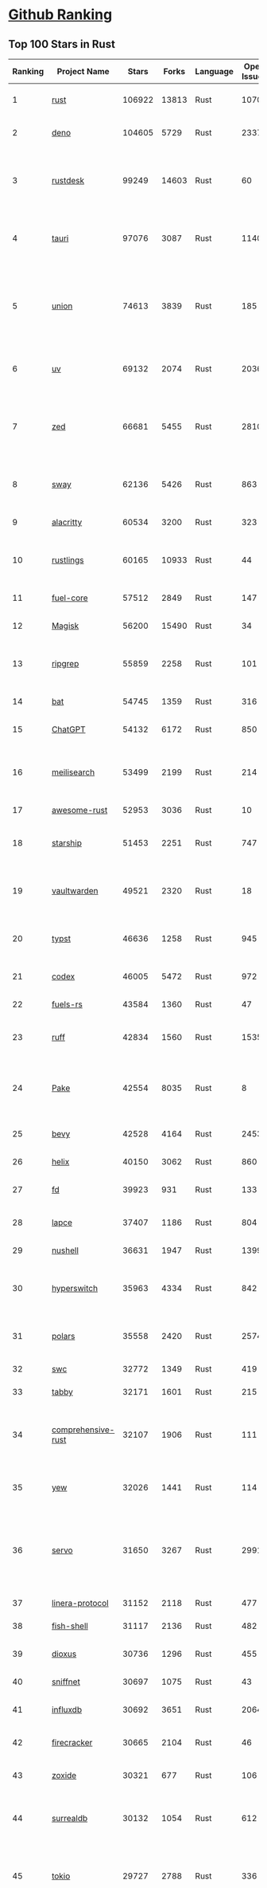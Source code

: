 [Github Ranking](../README.md)
==========

## Top 100 Stars in Rust

| Ranking | Project Name | Stars | Forks | Language | Open Issues | Description | Last Commit |
| ------- | ------------ | ----- | ----- | -------- | ----------- | ----------- | ----------- |
| 1 | [rust](https://github.com/rust-lang/rust) | 106922 | 13813 | Rust | 10707 | Empowering everyone to build reliable and efficient software. | 2025-10-05T19:02:23Z |
| 2 | [deno](https://github.com/denoland/deno) | 104605 | 5729 | Rust | 2337 | A modern runtime for JavaScript and TypeScript. | 2025-10-04T12:34:48Z |
| 3 | [rustdesk](https://github.com/rustdesk/rustdesk) | 99249 | 14603 | Rust | 60 | An open-source remote desktop application designed for self-hosting, as an alternative to TeamViewer. | 2025-10-05T15:43:30Z |
| 4 | [tauri](https://github.com/tauri-apps/tauri) | 97076 | 3087 | Rust | 1140 | Build smaller, faster, and more secure desktop and mobile applications with a web frontend. | 2025-10-02T18:05:21Z |
| 5 | [union](https://github.com/unionlabs/union) | 74613 | 3839 | Rust | 185 | The trust-minimized, zero-knowledge bridging protocol, designed for censorship resistance, extremely high security, and usage in decentralized finance. | 2025-10-05T17:00:39Z |
| 6 | [uv](https://github.com/astral-sh/uv) | 69132 | 2074 | Rust | 2036 | An extremely fast Python package and project manager, written in Rust. | 2025-10-04T18:24:54Z |
| 7 | [zed](https://github.com/zed-industries/zed) | 66681 | 5455 | Rust | 2810 | Code at the speed of thought – Zed is a high-performance, multiplayer code editor from the creators of Atom and Tree-sitter. | 2025-10-05T18:54:45Z |
| 8 | [sway](https://github.com/FuelLabs/sway) | 62136 | 5426 | Rust | 863 | 🌴 Empowering everyone to build reliable and efficient smart contracts. | 2025-10-05T16:27:41Z |
| 9 | [alacritty](https://github.com/alacritty/alacritty) | 60534 | 3200 | Rust | 323 | A cross-platform, OpenGL terminal emulator. | 2025-10-04T18:43:53Z |
| 10 | [rustlings](https://github.com/rust-lang/rustlings) | 60165 | 10933 | Rust | 44 | :crab: Small exercises to get you used to reading and writing Rust code! | 2025-09-25T14:55:36Z |
| 11 | [fuel-core](https://github.com/FuelLabs/fuel-core) | 57512 | 2849 | Rust | 147 | Rust full node implementation of the Fuel v2 protocol. | 2025-10-03T19:58:54Z |
| 12 | [Magisk](https://github.com/topjohnwu/Magisk) | 56200 | 15490 | Rust | 34 | The Magic Mask for Android | 2025-10-03T07:16:19Z |
| 13 | [ripgrep](https://github.com/BurntSushi/ripgrep) | 55859 | 2258 | Rust | 101 | ripgrep recursively searches directories for a regex pattern while respecting your gitignore | 2025-10-05T14:53:09Z |
| 14 | [bat](https://github.com/sharkdp/bat) | 54745 | 1359 | Rust | 316 | A cat(1) clone with wings. | 2025-10-03T21:21:34Z |
| 15 | [ChatGPT](https://github.com/lencx/ChatGPT) | 54132 | 6172 | Rust | 850 | 🔮 ChatGPT Desktop Application (Mac, Windows and Linux) | 2024-08-29T17:58:11Z |
| 16 | [meilisearch](https://github.com/meilisearch/meilisearch) | 53499 | 2199 | Rust | 214 | A lightning-fast search engine API bringing AI-powered hybrid search to your sites and applications. | 2025-10-05T09:31:22Z |
| 17 | [awesome-rust](https://github.com/rust-unofficial/awesome-rust) | 52953 | 3036 | Rust | 10 | A curated list of Rust code and resources. | 2025-10-03T23:03:12Z |
| 18 | [starship](https://github.com/starship/starship) | 51453 | 2251 | Rust | 747 | ☄🌌️  The minimal, blazing-fast, and infinitely customizable prompt for any shell! | 2025-10-03T21:55:22Z |
| 19 | [vaultwarden](https://github.com/dani-garcia/vaultwarden) | 49521 | 2320 | Rust | 18 | Unofficial Bitwarden compatible server written in Rust, formerly known as bitwarden_rs | 2025-09-17T17:45:03Z |
| 20 | [typst](https://github.com/typst/typst) | 46636 | 1258 | Rust | 945 | A new markup-based typesetting system that is powerful and easy to learn. | 2025-10-05T14:28:56Z |
| 21 | [codex](https://github.com/openai/codex) | 46005 | 5472 | Rust | 972 | Lightweight coding agent that runs in your terminal | 2025-10-05T18:54:59Z |
| 22 | [fuels-rs](https://github.com/FuelLabs/fuels-rs) | 43584 | 1360 | Rust | 47 | Fuel Network Rust SDK | 2025-09-23T11:47:48Z |
| 23 | [ruff](https://github.com/astral-sh/ruff) | 42834 | 1560 | Rust | 1535 | An extremely fast Python linter and code formatter, written in Rust. | 2025-10-04T11:40:37Z |
| 24 | [Pake](https://github.com/tw93/Pake) | 42554 | 8035 | Rust | 8 | 🤱🏻 Turn any webpage into a desktop app with one command. 一键打包网页生成轻量桌面应用 | 2025-09-27T14:25:26Z |
| 25 | [bevy](https://github.com/bevyengine/bevy) | 42528 | 4164 | Rust | 2453 | A refreshingly simple data-driven game engine built in Rust | 2025-10-05T18:17:15Z |
| 26 | [helix](https://github.com/helix-editor/helix) | 40150 | 3062 | Rust | 860 | A post-modern modal text editor. | 2025-10-04T19:22:43Z |
| 27 | [fd](https://github.com/sharkdp/fd) | 39923 | 931 | Rust | 133 | A simple, fast and user-friendly alternative to 'find' | 2025-10-03T07:21:43Z |
| 28 | [lapce](https://github.com/lapce/lapce) | 37407 | 1186 | Rust | 804 | Lightning-fast and Powerful Code Editor written in Rust | 2025-10-04T18:11:22Z |
| 29 | [nushell](https://github.com/nushell/nushell) | 36631 | 1947 | Rust | 1399 | A new type of shell | 2025-10-03T18:27:56Z |
| 30 | [hyperswitch](https://github.com/juspay/hyperswitch) | 35963 | 4334 | Rust | 842 | An open source payments switch written in Rust to make payments fast, reliable and affordable | 2025-10-05T19:00:20Z |
| 31 | [polars](https://github.com/pola-rs/polars) | 35558 | 2420 | Rust | 2574 | Extremely fast Query Engine for DataFrames, written in Rust | 2025-10-04T11:11:25Z |
| 32 | [swc](https://github.com/swc-project/swc) | 32772 | 1349 | Rust | 419 | Rust-based platform for the Web | 2025-10-04T11:23:39Z |
| 33 | [tabby](https://github.com/TabbyML/tabby) | 32171 | 1601 | Rust | 215 | Self-hosted AI coding assistant | 2025-09-26T20:03:32Z |
| 34 | [comprehensive-rust](https://github.com/google/comprehensive-rust) | 32107 | 1906 | Rust | 111 | This is the Rust course used by the Android team at Google. It provides you the material to quickly teach Rust. | 2025-10-01T20:33:49Z |
| 35 | [yew](https://github.com/yewstack/yew) | 32026 | 1441 | Rust | 114 | Rust / Wasm framework for creating reliable and efficient web applications | 2025-10-03T03:06:20Z |
| 36 | [servo](https://github.com/servo/servo) | 31650 | 3267 | Rust | 2991 | Servo aims to empower developers with a lightweight, high-performance alternative for embedding web technologies in applications. | 2025-10-05T15:43:33Z |
| 37 | [linera-protocol](https://github.com/linera-io/linera-protocol) | 31152 | 2118 | Rust | 477 | Main repository for the Linera protocol | 2025-10-05T18:57:46Z |
| 38 | [fish-shell](https://github.com/fish-shell/fish-shell) | 31117 | 2136 | Rust | 482 | The user-friendly command line shell. | 2025-10-05T15:27:48Z |
| 39 | [dioxus](https://github.com/DioxusLabs/dioxus) | 30736 | 1296 | Rust | 455 | Fullstack app framework for web, desktop, and mobile. | 2025-10-05T01:08:01Z |
| 40 | [sniffnet](https://github.com/GyulyVGC/sniffnet) | 30697 | 1075 | Rust | 43 | Comfortably monitor your Internet traffic 🕵️‍♂️ | 2025-10-02T18:58:38Z |
| 41 | [influxdb](https://github.com/influxdata/influxdb) | 30692 | 3651 | Rust | 2064 | Scalable datastore for metrics, events, and real-time analytics | 2025-10-03T21:47:38Z |
| 42 | [firecracker](https://github.com/firecracker-microvm/firecracker) | 30665 | 2104 | Rust | 46 | Secure and fast microVMs for serverless computing. | 2025-10-03T17:16:11Z |
| 43 | [zoxide](https://github.com/ajeetdsouza/zoxide) | 30321 | 677 | Rust | 106 | A smarter cd command. Supports all major shells. | 2025-10-02T21:29:45Z |
| 44 | [surrealdb](https://github.com/surrealdb/surrealdb) | 30132 | 1054 | Rust | 612 | A scalable, distributed, collaborative, document-graph database, for the realtime web | 2025-10-05T13:18:30Z |
| 45 | [tokio](https://github.com/tokio-rs/tokio) | 29727 | 2788 | Rust | 336 | A runtime for writing reliable asynchronous applications with Rust. Provides I/O, networking, scheduling, timers, ... | 2025-10-05T07:14:38Z |
| 46 | [rust-course](https://github.com/sunface/rust-course) | 28800 | 2481 | Rust | 63 | “连续八年成为全世界最受喜爱的语言，无 GC 也无需手动内存管理、极高的性能和安全性、过程/OO/函数式编程、优秀的包管理、JS 未来基石" — 工作之余的第二语言来试试 Rust 吧。本书拥有全面且深入的讲解、生动贴切的示例、德芙般丝滑的内容，这可能是目前最用心的 Rust 中文学习教程 / Book  | 2025-09-17T11:52:01Z |
| 47 | [turborepo](https://github.com/vercel/turborepo) | 28787 | 2098 | Rust | 123 | Build system optimized for JavaScript and TypeScript, written in Rust | 2025-10-03T21:28:04Z |
| 48 | [yazi](https://github.com/sxyazi/yazi) | 28689 | 616 | Rust | 44 | 💥 Blazing fast terminal file manager written in Rust, based on async I/O. | 2025-10-03T14:49:25Z |
| 49 | [just](https://github.com/casey/just) | 27976 | 592 | Rust | 309 | 🤖 Just a command runner | 2025-09-27T21:10:27Z |
| 50 | [iced](https://github.com/iced-rs/iced) | 27785 | 1377 | Rust | 321 | A cross-platform GUI library for Rust, inspired by Elm | 2025-09-23T00:41:50Z |
| 51 | [delta](https://github.com/dandavison/delta) | 27672 | 445 | Rust | 276 | A syntax-highlighting pager for git, diff, grep, and blame output | 2025-10-03T10:40:22Z |
| 52 | [egui](https://github.com/emilk/egui) | 26695 | 1842 | Rust | 836 | egui: an easy-to-use immediate mode GUI in Rust that runs on both web and native | 2025-10-03T11:05:51Z |
| 53 | [zellij](https://github.com/zellij-org/zellij) | 26620 | 823 | Rust | 1209 | A terminal workspace with batteries included | 2025-09-29T12:58:41Z |
| 54 | [czkawka](https://github.com/qarmin/czkawka) | 26448 | 838 | Rust | 476 | Multi functional app to find duplicates, empty folders, similar images etc. | 2025-09-08T18:30:37Z |
| 55 | [qdrant](https://github.com/qdrant/qdrant) | 26433 | 1839 | Rust | 355 | Qdrant - High-performance, massive-scale Vector Database and Vector Search Engine for the next generation of AI. Also available in the cloud https://cloud.qdrant.io/ | 2025-10-05T16:20:35Z |
| 56 | [hyperfine](https://github.com/sharkdp/hyperfine) | 26295 | 424 | Rust | 44 | A command-line benchmarking tool | 2025-10-01T02:01:46Z |
| 57 | [atuin](https://github.com/atuinsh/atuin) | 26138 | 709 | Rust | 365 | ✨ Magical shell history | 2025-10-03T01:03:05Z |
| 58 | [Rocket](https://github.com/rwf2/Rocket) | 25420 | 1614 | Rust | 58 | A web framework for Rust. | 2025-10-01T04:53:46Z |
| 59 | [pingora](https://github.com/cloudflare/pingora) | 25190 | 1478 | Rust | 146 | A library for building fast, reliable and evolvable network services. | 2025-09-26T22:25:16Z |
| 60 | [Rust](https://github.com/TheAlgorithms/Rust) | 24782 | 2464 | Rust | 3 |  All Algorithms implemented in Rust  | 2025-10-01T07:48:02Z |
| 61 | [exa](https://github.com/ogham/exa) | 24161 | 662 | Rust | 196 | A modern replacement for ‘ls’. | 2024-09-24T15:18:09Z |
| 62 | [anki](https://github.com/ankitects/anki) | 23997 | 2530 | Rust | 246 | Anki is a smart spaced repetition flashcard program | 2025-10-05T12:58:16Z |
| 63 | [chroma](https://github.com/chroma-core/chroma) | 23718 | 1861 | Rust | 243 | Open-source search and retrieval database for AI applications. | 2025-10-05T01:31:51Z |
| 64 | [actix-web](https://github.com/actix/actix-web) | 23710 | 1799 | Rust | 188 | Actix Web is a powerful, pragmatic, and extremely fast web framework for Rust. | 2025-10-05T02:38:47Z |
| 65 | [tools](https://github.com/rome/tools) | 23566 | 650 | Rust | 86 | Unified developer tools for JavaScript, TypeScript, and the web | 2023-09-04T08:42:49Z |
| 66 | [axum](https://github.com/tokio-rs/axum) | 23323 | 1252 | Rust | 51 | Ergonomic and modular web framework built with Tokio, Tower, and Hyper | 2025-10-01T09:39:23Z |
| 67 | [difftastic](https://github.com/Wilfred/difftastic) | 23180 | 401 | Rust | 216 | a structural diff that understands syntax 🟥🟩 | 2025-10-05T10:25:20Z |
| 68 | [fhevm](https://github.com/zama-ai/fhevm) | 22354 | 1040 | Rust | 19 | FHEVM, a full-stack framework for integrating Fully Homomorphic Encryption (FHE) with blockchain applications | 2025-10-05T13:17:16Z |
| 69 | [fnm](https://github.com/Schniz/fnm) | 22309 | 584 | Rust | 284 | 🚀 Fast and simple Node.js version manager, built in Rust | 2025-09-30T23:36:15Z |
| 70 | [tree-sitter](https://github.com/tree-sitter/tree-sitter) | 22228 | 2100 | Rust | 88 | An incremental parsing system for programming tools | 2025-10-05T06:57:23Z |
| 71 | [wezterm](https://github.com/wezterm/wezterm) | 22087 | 1011 | Rust | 1301 | A GPU-accelerated cross-platform terminal emulator and multiplexer written by @wez and implemented in Rust | 2025-10-05T10:00:59Z |
| 72 | [Graphite](https://github.com/GraphiteEditor/Graphite) | 21901 | 923 | Rust | 324 | An open source graphics editor for 2025: comprehensive 2D content creation tool suite for graphic design, digital art, and interactive real-time motion graphics — featuring node-based procedural editing | 2025-10-05T11:19:22Z |
| 73 | [coreutils](https://github.com/uutils/coreutils) | 21795 | 1591 | Rust | 358 | Cross-platform Rust rewrite of the GNU coreutils | 2025-10-05T15:55:54Z |
| 74 | [biome](https://github.com/biomejs/biome) | 21341 | 708 | Rust | 309 | A toolchain for web projects, aimed to provide functionalities to maintain them. Biome offers formatter and linter, usable via CLI and LSP. | 2025-10-05T11:24:21Z |
| 75 | [sonic](https://github.com/valeriansaliou/sonic) | 20985 | 607 | Rust | 64 | 🦔 Fast, lightweight & schema-less search backend. An alternative to Elasticsearch that runs on a few MBs of RAM. | 2025-01-06T21:19:17Z |
| 76 | [jj](https://github.com/jj-vcs/jj) | 20688 | 730 | Rust | 614 | A Git-compatible VCS that is both simple and powerful | 2025-10-04T20:04:19Z |
| 77 | [gitui](https://github.com/gitui-org/gitui) | 20613 | 653 | Rust | 204 | Blazing 💥 fast terminal-ui for git written in rust 🦀 | 2025-10-03T02:05:25Z |
| 78 | [RustPython](https://github.com/RustPython/RustPython) | 20572 | 1350 | Rust | 329 | A Python Interpreter written in Rust | 2025-10-05T02:14:33Z |
| 79 | [slint](https://github.com/slint-ui/slint) | 20507 | 749 | Rust | 747 | Slint is an open-source declarative GUI toolkit to build native user interfaces for Rust, C++, JavaScript, or Python apps. | 2025-10-05T17:16:17Z |
| 80 | [vector](https://github.com/vectordotdev/vector) | 20431 | 1868 | Rust | 1983 | A high-performance observability data pipeline. | 2025-10-03T22:29:53Z |
| 81 | [gleam](https://github.com/gleam-lang/gleam) | 20430 | 873 | Rust | 176 | ⭐️ A friendly language for building type-safe, scalable systems! | 2025-10-03T11:44:51Z |
| 82 | [mdBook](https://github.com/rust-lang/mdBook) | 20399 | 1774 | Rust | 525 | Create book from markdown files. Like Gitbook but implemented in Rust | 2025-09-28T23:34:40Z |
| 83 | [goose](https://github.com/block/goose) | 20104 | 1801 | Rust | 342 | an open source, extensible AI agent that goes beyond code suggestions - install, execute, edit, and test with any LLM | 2025-10-05T16:27:49Z |
| 84 | [wasmer](https://github.com/wasmerio/wasmer) | 20095 | 918 | Rust | 223 | 🚀 Fast, secure, lightweight containers based on WebAssembly | 2025-10-03T18:39:52Z |
| 85 | [neon](https://github.com/neondatabase/neon) | 19849 | 785 | Rust | 263 | Neon: Serverless Postgres. We separated storage and compute to offer autoscaling, code-like database branching, and scale to zero. | 2025-10-03T22:07:58Z |
| 86 | [xi-editor](https://github.com/xi-editor/xi-editor) | 19837 | 703 | Rust | 135 | A modern editor with a backend written in Rust. | 2024-03-19T00:11:37Z |
| 87 | [mise](https://github.com/jdx/mise) | 19735 | 656 | Rust | 0 | dev tools, env vars, task runner | 2025-10-05T18:25:41Z |
| 88 | [leptos](https://github.com/leptos-rs/leptos) | 19219 | 794 | Rust | 92 | Build fast web applications with Rust. | 2025-10-05T18:45:52Z |
| 89 | [Bend](https://github.com/HigherOrderCO/Bend) | 19024 | 467 | Rust | 96 | A massively parallel, high-level programming language | 2025-06-03T17:36:56Z |
| 90 | [cube](https://github.com/cube-js/cube) | 18916 | 1899 | Rust | 641 | 📊 Cube’s universal semantic layer platform is the next evolution of OLAP technology for AI, BI, spreadsheets, and embedded analytics | 2025-10-03T10:41:55Z |
| 91 | [relay](https://github.com/facebook/relay) | 18857 | 1868 | Rust | 607 | Relay is a JavaScript framework for building data-driven React applications. | 2025-10-02T00:33:56Z |
| 92 | [spotify-tui](https://github.com/Rigellute/spotify-tui) | 18563 | 562 | Rust | 273 | Spotify for the terminal written in Rust 🚀 | 2024-04-04T15:03:12Z |
| 93 | [candle](https://github.com/huggingface/candle) | 18238 | 1246 | Rust | 444 | Minimalist ML framework for Rust | 2025-10-05T18:57:48Z |
| 94 | [RustScan](https://github.com/bee-san/RustScan) | 18131 | 1210 | Rust | 32 | 🤖 The Modern Port Scanner 🤖 | 2025-10-03T09:04:41Z |
| 95 | [universal-android-debloater](https://github.com/0x192/universal-android-debloater) | 17939 | 935 | Rust | 468 | Cross-platform GUI written in Rust using ADB to debloat non-rooted android devices. Improve your privacy, the security and battery life of your device. | 2024-08-02T16:16:12Z |
| 96 | [hurl](https://github.com/Orange-OpenSource/hurl) | 17823 | 692 | Rust | 202 | Hurl, run and test HTTP requests with plain text. | 2025-10-05T07:12:45Z |
| 97 | [eza](https://github.com/eza-community/eza) | 17702 | 329 | Rust | 220 | A modern alternative to ls | 2025-10-03T20:41:40Z |
| 98 | [SpacetimeDB](https://github.com/clockworklabs/SpacetimeDB) | 17626 | 608 | Rust | 490 | Multiplayer at the speed of light | 2025-10-05T10:40:07Z |
| 99 | [ruffle](https://github.com/ruffle-rs/ruffle) | 17256 | 922 | Rust | 5261 | A Flash Player emulator written in Rust | 2025-10-05T00:05:50Z |
| 100 | [wasmtime](https://github.com/bytecodealliance/wasmtime) | 16963 | 1523 | Rust | 734 | A lightweight WebAssembly runtime that is fast, secure, and standards-compliant | 2025-10-05T00:02:58Z |

